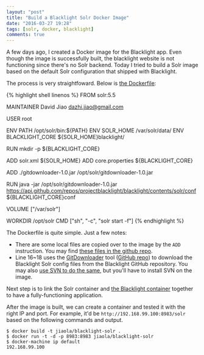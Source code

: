 ```yaml
---
layout: "post"
title: "Build a Blacklight Solr Docker Image"
date: "2016-03-27 19:28"
tags: [solr, docker, blacklight]
comments: true
---
```


A few days ago, I created a Docker image for the Blacklight app. Even though the image is successfully built, the blacklight website is not functioning since there's no Solr backend. Today I tried to build a Solr image based on the default Solr configuration that shipped with Blacklight.

The process is very straightfoward. Below is [the Dockerfile](https://github.com/jiaola/blacklight-docker/blob/07cb898e0ae115bdff41b2801d360a81d19cda14/images/solr/Dockerfile):

<!-- more -->

{% highlight shell linenos %}
FROM solr:5.5

MAINTAINER David Jiao <dazhi.jiao@gmail.com>

USER root

ENV PATH /opt/solr/bin:${PATH}
ENV SOLR_HOME /var/solr/data/
ENV BLACKLIGHT_CORE ${SOLR_HOME}blacklight/

RUN mkdir -p ${BLACKLIGHT_CORE}

ADD solr.xml ${SOLR_HOME}
ADD core.properties ${BLACKLIGHT_CORE}

ADD ./gitdownloader-1.0.jar /opt/solr/gitdownloader-1.0.jar

RUN java -jar /opt/solr/gitdownloader-1.0.jar https://api.github.com/repos/projectblacklight/blacklight/contents/solr/conf ${BLACKLIGHT_CORE}conf

VOLUME ["/var/solr"]

WORKDIR /opt/solr
CMD ["sh", "-c", "solr start -f"]
{% endhighlight %}

The Dockerfile is quite simple. Just a few notes:

* There are some local files are copied over to the image by the `ADD` instruction. You may find [these files in the github repo](https://github.com/jiaola/blacklight-docker/tree/07cb898e0ae115bdff41b2801d360a81d19cda14/images/solr).
* Line 16~18 uses the [GitDownloader](http://wenku.ws/2016/03/26/a-java-based-tool-for-downloading-a-directory-in-any-github-repository/) tool ([GitHub repo](https://github.com/jiaola/gitdownloader)) to download the Blacklight Solr config files from the Blacklight GitHub repository. You may also [use SVN to do the same](http://stackoverflow.com/questions/7106012/download-a-single-folder-or-directory-from-a-github-repo), but you'll have to install SVN on the image.

Next step is to link the Solr container and [the Blacklight container](http://wenku.ws/2016/03/22/create-a-docker-image-for-blacklight/) together to have a fully-functioning application.

After the image is built, we can create a container and tested it with the right IP and port. For example, it'd be `http://192.168.99.100:8983/solr` based on the following commands and output.

```
$ docker build -t jiaola/blacklight-solr .
$ docker run -t -d -p 8983:8983 jiaola/blacklight-solr
$ docker-machine ip default
192.168.99.100
```
